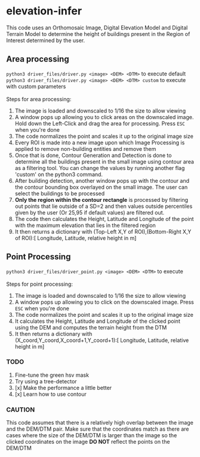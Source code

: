 # elevation-infer

This code uses an Orthomosaic Image, Digital Elevation Model and Digital Terrain Model to determine the height of buildings present in the Region of Interest determined by the user.

## Area processing
`python3 driver_files/driver.py <image> <DEM> <DTM>` to execute default<br>
`python3 driver_files/driver.py <image> <DEM> <DTM> custom` to execute with custom parameters<br>
<br>
Steps for area processing:
  1.  The image is loaded and downscaled to 1/16 the size to allow viewing
  2.  A window pops up allowing you to click areas on the downscaled image. Hold down the Left-Click and drag the area for processing. Press `ESC` when you're done
  3.  The code normalizes the point and scales it up to the original image size
  4.  Every ROI is made into a new image upon which Image Processing is applied to remove non-building entities and remove them
  5.  Once that is done, Contour Generation and Detection is done to determine all the buildings present in the small image using contour area as a filtering tool. You can change the values by running another flag 'custom' on the python3 command.
  6.  After building detection, another window pops up with the contour and the contour bounding box overlayed on the small image. The user can select the buildings to be processed
  7.  **Only the region within the contour rectangle** is processed by filtering out points that lie outside of a SD=2 and then values outside percentiles given by the user (Or 25,95 if default values) are filtered out.
  8.  The code then calculates the Height, Latitude and Longitude of the point with the maximum elevation that lies in the filtered region
  9.  It then returns a dictionary with (Top-Left X,Y of ROI),(Bottom-Right X,Y of ROI):\[ Longitude, Latitude, relative height in m\]

## Point Processing
`python3 driver_files/driver_point.py <image> <DEM> <DTM>` to execute <br>
<br>
Steps for point processing:
  1.  The image is loaded and downscaled to 1/16 the size to allow viewing
  2.  A window pops up allowing you to click on the downscaled image. Press `ESC` when you're done
  3.  The code normalizes the point and scales it up to the original image size
  4.  It calculates the Height, Latitude and Longitude of the clicked point using the DEM and computes the terrain height from the DTM
  5.  It then returns a dictionary with (X_coord,Y_coord,X_coord+1,Y_coord+1):\[ Longitude, Latitude, relative height in m\]

### TODO
1. Fine-tune the green hsv mask
2. Try using a tree-detector
3. [x] Make the performance a little better
4. [x] Learn how to use contour

### CAUTION
This code assumes that there is a relatively high overlap between the image and the DEM/DTM pair. Make sure that the coordinates match as there are cases where the size of the DEM/DTM is larger than the image so the clicked coordinates on the image **DO NOT** reflect the points on the DEM/DTM
